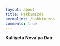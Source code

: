 ```yaml
---
layout: about
title: Hakkımızda
permalink: /hakkimizda
comments: true
---
```

**Kulliyetu Neva'ya Dair**